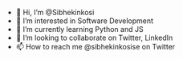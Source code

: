 - 👋 Hi, I’m @Sibhekinkosi
- 👀 I’m interested in Software Development
- 🌱 I’m currently learning Python and JS
- 💞️ I’m looking to collaborate on Twitter, LinkedIn
- 📫 How to reach me @sibhekinkosise on Twitter

<!---
Sibhekinkosi/Sibhekinkosi is a ✨ special ✨ repository because its `README.md` (this file) appears on your GitHub profile.
You can click the Preview link to take a look at your changes.
--->
